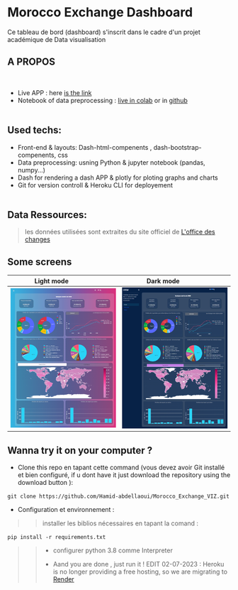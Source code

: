 # Morocco Exchange Dashboard
Ce tableau de bord (dashboard) s'inscrit dans le cadre d'un projet académique de Data visualisation
<br>

## A PROPOS 
<br>

* Live APP : here [is the link](https://maroxchangedash.onrender.com/)
* Notebook of data preprocessing : [live in colab](https://colab.research.google.com/drive/1D9tW1ulNPmK90rdm2jBOfPIKudBT-ULW?usp=sharing) or in [github](https://github.com/Hamid-abdellaoui/Morocco_Exchange_VIZ/blob/master/Data/Data_prep.ipynb)
<br><br>
## Used techs:
* Front-end & layouts: Dash-html-compenents , dash-bootstrap-compenents, css
* Data preprocessing: usning  Python & jupyter notebook (pandas, numpy...)
* Dash for rendering a dash APP & plotly for ploting graphs and charts
* Git for version controll & Heroku CLI for deployement
<br><br>
## Data Ressources:
 > les données utilisées sont extraites du site officiel de [L'office des changes](https://www.oc.gov.ma/) 
 >

## Some screens 
<table>
  <thead>
    <tr>
      <th>Light mode &nbsp; &nbsp; &nbsp; &nbsp; &nbsp; &nbsp; &nbsp;</th>
      <th> Dark mode &nbsp; &nbsp; &nbsp; &nbsp; &nbsp; &nbsp; &nbsp;</th>
    </tr>
  </thead>
  <tr>
    <td><img src="https://github.com/Hamid-abdellaoui/Morocco_Exchange_VIZ/blob/master/assets/screen2.png" alt="1" width = 360px height = auto></td>
    <td><img src="https://github.com/Hamid-abdellaoui/Morocco_Exchange_VIZ/blob/master/assets/screen1.png" alt="2" width = 360px height = auto></td>
   </tr> 
</table>

## Wanna try it on your computer ?


* Clone this repo en tapant cette command (vous devez avoir Git installé et bien configuré, if u dont have it just download the repository using the download button ):

```
git clone https://github.com/Hamid-abdellaoui/Morocco_Exchange_VIZ.git

```
* Configuration et environnement :
 >> installer les biblios nécessaires en tapant la comand :
 >> 
 ```
pip install -r requirements.txt

```
>> - configurer python  3.8 comme Interpreter
>> 
>> - Aand you are done , just run it  !
EDIT  02-07-2023 : Heroku is no longer providing a free hosting, so we are migrating to [Render](https://render.com/)
